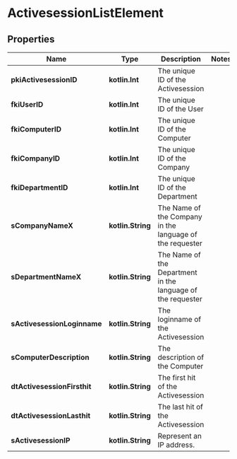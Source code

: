 
# ActivesessionListElement

## Properties
| Name | Type | Description | Notes |
| ------------ | ------------- | ------------- | ------------- |
| **pkiActivesessionID** | **kotlin.Int** | The unique ID of the Activesession |  |
| **fkiUserID** | **kotlin.Int** | The unique ID of the User |  |
| **fkiComputerID** | **kotlin.Int** | The unique ID of the Computer |  |
| **fkiCompanyID** | **kotlin.Int** | The unique ID of the Company |  |
| **fkiDepartmentID** | **kotlin.Int** | The unique ID of the Department |  |
| **sCompanyNameX** | **kotlin.String** | The Name of the Company in the language of the requester |  |
| **sDepartmentNameX** | **kotlin.String** | The Name of the Department in the language of the requester |  |
| **sActivesessionLoginname** | **kotlin.String** | The loginname of the Activesession |  |
| **sComputerDescription** | **kotlin.String** | The description of the Computer |  |
| **dtActivesessionFirsthit** | **kotlin.String** | The first hit of the Activesession |  |
| **dtActivesessionLasthit** | **kotlin.String** | The last hit of the Activesession |  |
| **sActivesessionIP** | **kotlin.String** | Represent an IP address. |  |



